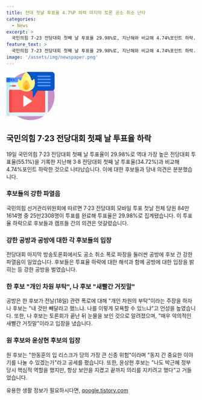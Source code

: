 ```yaml
---
title: 전대 첫날 투표율 4.7%P 하락 마지막 토론 공소 취소 난타
categories:
  - News
excerpt: >
  국민의힘 7·23 전당대회 첫째 날 투표율 29.98%로, 지난해와 비교해 4.74%포인트 하락. 후보들은 투표율 문제를 놓고 난타전. 각 후보 캠프는 우리에게 유리한 투표율이라 주장. 한 후보 측은 “평일 이슈도 있고, 1위 후보 격차가 크니 투표율 낮게 나와도 지장 없다”고 주장. 그러나 원 후보 캠프는 “한 후보의 논란 발언으로 투표를 유보한 당원들이 늘어 투표율이 적어진 것”이라고 주장. 후보들 간의 공방과 강한 파열음도 두드러져 나타나고 있다.
feature_text: >
  국민의힘 7·23 전당대회 첫째 날 투표율 29.98%로, 지난해와 비교해 4.74%포인트 하락. 후보들은 투표율 문제를 놓고 난타전. 각 후보 캠프는 우리에게 유리한 투표율이라 주장. 한 후보 측은 “평일 이슈도 있고, 1위 후보 격차가 크니 투표율 낮게 나와도 지장 없다”고 주장. 그러나 원 후보 캠프는 “한 후보의 논란 발언으로 투표를 유보한 당원들이 늘어 투표율이 적어진 것”이라고 주장. 후보들 간의 공방과 강한 파열음도 두드러져 나타나고 있다.
image: '/assets/img/newspaper.png'
---
```


<p><img src="/assets/img/news.png" alt="rentncar 속보" /></p>

<h2 data-ke-size="size26">국민의힘 7·23 전당대회 첫째 날 투표율 하락</h2>

<p data-ke-size="size16">19일 국민의힘 7·23 전당대회 첫째 날 투표율이 29.98%로 역대 가장 높은 전당대회 투표율(55.1%)을 기록한 지난해 3·8 전당대회 첫째 날 투표율(34.72%)과 비교해 4.74%포인트 하락한 것으로 나타났습니다. 이에 대한 후보들과 당내 의견은 분분했습니다.</p>

<h3>후보들의 강한 파열음</h3>

<p data-ke-size="size16">국민의힘 선거관리위원회에 따르면 7·23 전당대회 모바일 투표 첫날 전체 당원 84만1614명 중 25만2308명이 투표를 완료해 투표율은 29.98%로 집계됐습니다. 이 투표율 하락으로 후보들과 캠프들 간의 의견은 엇갈렸습니다. </p>

<h3>강한 공방과 공방에 대한 각 후보들의 입장</h3>

<p data-ke-size="size16">전당대회 마지막 방송토론회에서도 공소 취소 폭로 파장을 둘러싼 공방에 후보 간 강한 파열음이 일었습니다. 후보들은 투표율 하락에 대한 해석과 함께 공방에 대한 입장을 밝히는 등 강한 공방을 벌였습니다.</p>

<h3>한 후보 "개인 차원 부탁", 나 후보 "새빨간 거짓말"</h3>

<p data-ke-size="size16">공방은 한 후보가 전날(18일) 관련 폭로에 대해 "개인 차원의 부탁"이라는 주장을 하자 나 후보는 "내 것만 빼달라고 했느냐. 나를 이렇게 모욕할 수 있느냐"고 언성을 높였습니다. 또한, 나 후보는 토론회가 끝난 뒤 눈물을 보인 것으로 알려졌으며, "매우 악의적인 새빨간 거짓말"이라고 입장을 냈습니다.</p>

<h3>원 후보와 윤상현 후보의 입장</h3>

<p data-ke-size="size16">원 후보는 "한동훈의 입 리스크가 당의 가장 큰 신종 위험"이라며 "동지 간 중요한 이야기를 나눌 수 있겠는가"라고 공세를 폈습니다. 또한, 윤상현 후보는 "나도 박근혜 정부 당시 핵심적 역할을 했지만, 항상 보안을 지켰고 끝까지 의리를 지키려고 했다"고 거들었습니다.</p>
유용한 생활 정보가 필요하시다면, <a href="https://qoogle.tistory.com" rel="dofollow">qoogle.tistory.com</a>


